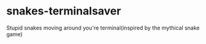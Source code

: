 # snakes-terminalsaver
Stupid snakes moving around you're terminal(inspired by the mythical snake game)
